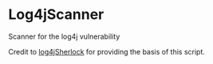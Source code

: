 # Log4jScanner
Scanner for the log4j vulnerability

Credit to [log4jSherlock](https://github.com/Maelstromage/Log4jSherlock) for providing the basis of this script.

